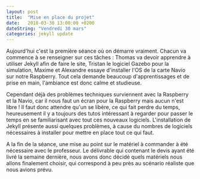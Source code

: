 ```yaml
---
layout: post
title:  "Mise en place du projet"
date:   2018-03-30 13:00:00 +0200
dateString: "Vendredi 30 mars"
categories: jekyll update
---
```

Aujourd'hui c'est la première séance où on démarre vraiment. Chacun va commence à se renseigner sur ces tâches : Thomas va devoir apprendre à utiliser Jekyll afin de faire le site, Tristan le logiciel Gazebo pour la simulation, Maxime et Alexandre essaye d'installer l'OS de la carte Navio sur notre Raspberry. Tout cela demande beaucoup d'apprentissages et de prise en main, l'ambiance est donc calme et studieuse.

Cependant déjà des problèmes techniques surviennent avec la Raspberry et la Navio, car il nous faut un écran pour la Raspberry mais aucun n'est libre ! Il faut donc attendre qu'un se libère, ce qui fait perdre du temps, heureusement il y a toujours des tutos intéressant à regarder pour passer le temps en se familiarisant avec tout ces nouveaux logiciels. L'installation de Jekyll présente aussi quelques problèmes, à cause du nombres de logiciels nécessaires à installer pour mettre en place tout ce qui faut.

A la fin de la séance, une mise au point sur le matériel à commander à été nécessaire avec le professeur. Le délivrable qui contenant le devis  ayant été livré la semaine dernière, nous avons donc décidé quels matériels nous allons finalement choisir, qui correspond à peu près au scénario réaliste que nous avions prévu.
